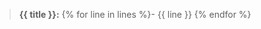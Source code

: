 <!-- markdownlint-disable-file MD041 -->
<!-- callout partial -->

> **{{ title }}:**
> {% for line in lines %}- {{ line }}
> {% endfor %}
